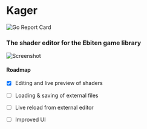# Kager
![Go Report Card](https://goreportcard.com/badge/github.com/tomlister/kager)
### The shader editor for the Ebiten game library

![Screenshot](https://raw.githubusercontent.com/tomlister/kager/master/assets/v1screenshot.png)

#### Roadmap

- [x] Editing and live preview of shaders
- [ ] Loading & saving of external files
- [ ] Live reload from external editor
- [ ] Improved UI

